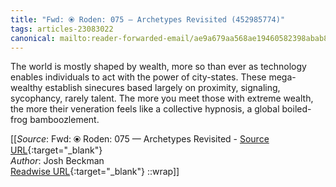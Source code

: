 ```yaml
---
title: "Fwd: ⦿ Roden: 075 — Archetypes Revisited (452985774)"
tags: articles-23083022
canonical: mailto:reader-forwarded-email/ae9a679aa568ae19460582398abab8d6
---
```


The world is mostly shaped by wealth, more so than ever as technology enables individuals to act with the power of city-states. These mega-wealthy establish sinecures based largely on proximity, signaling, sycophancy, rarely talent. The more you meet those with extreme wealth, the more their veneration feels like a collective hypnosis, a global boiled-frog bamboozlement.


[[_Source_: Fwd: ⦿ Roden: 075 — Archetypes Revisited - [Source URL](mailto:reader-forwarded-email/ae9a679aa568ae19460582398abab8d6){:target="_blank"}<br>
_Author_: Josh Beckman<br>
[Readwise URL](https://readwise.io/open/452985774){:target="_blank"}
::wrap]]